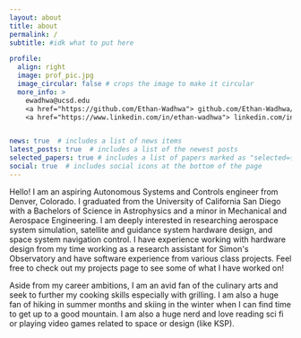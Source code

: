 ```yaml
---
layout: about
title: about
permalink: /
subtitle: #idk what to put here

profile:
  align: right
  image: prof_pic.jpg
  image_circular: false # crops the image to make it circular
  more_info: >
    ewadhwa@ucsd.edu
    <a href="https://github.com/Ethan-Wadhwa"> github.com/Ethan-Wadhwa/ </a>
    <a href="https://www.linkedin.com/in/ethan-wadhwa"> linkedin.com/in/ethan-wadhwa/ </a>


news: true  # includes a list of news items
latest_posts: true  # includes a list of the newest posts
selected_papers: true # includes a list of papers marked as "selected={true}"
social: true  # includes social icons at the bottom of the page
---
```


Hello! I am an aspiring Autonomous Systems and Controls engineer from Denver, Colorado. I graduated from the University of California San Diego with a Bachelors of Science in Astrophysics and a minor in Mechanical and Aerospace Engineering. I am deeply interested in researching aerospace system simulation, satellite and guidance system hardware design, and space system navigation control. I have experience working with hardware design from my time working as a research assistant for Simon's Observatory and have software experience from various class projects. Feel free to check out my projects page to see some of what I have worked on!

Aside from my career ambitions, I am an avid fan of the culinary arts and seek to further my cooking skills especially with grilling. I am also a huge fan of hiking in summer months and skiing in the winter when I can find time to get up to a good mountain. I am also a huge nerd and love reading sci fi or playing video games related to space or design (like KSP).
